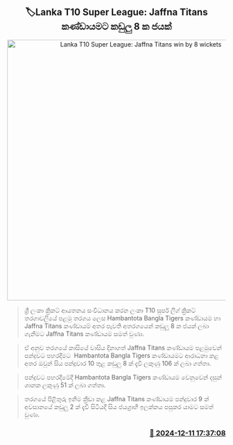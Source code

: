 <p align='center'><b><h2 align='center' title='Lanka T10 Super League: Jaffna Titans win by 8 wickets'>🏷Lanka T10 Super League: Jaffna Titans කණ්ඩායමට කඩුලු 8 ක ජයක්</h2></b></p>
<p align='center'><img src='https://helakuru.sgp1.cdn.digitaloceanspaces.com/esana/images/lib/t20-new-thumb.jpg' width='600' alt='Lanka T10 Super League: Jaffna Titans win by 8 wickets'></p>

> ශ්‍රී ලංකා ක්‍රිකට් ආයතනය සංවිධානය කරන ලංකා T10 සුපර් ලීග් ක්‍රිකට් තරගාවලියේ පළමු තරගය ලෙස Hambantota Bangla Tigers කණ්ඩායම හා Jaffna Titans කණ්ඩායම් අතර පැවති අතරගයෙන් කඩුලු 8 ක ජයක් ලබා ගැනීමට Jaffna Titans කණ්ඩායම සමත් වුණා.

> ඒ අනුව තරගයේ කාසියේ වාසිය දිනාගත් Jaffna Titans කණ්ඩායම පළමුවෙන් පන්දුවට පහරදීමට  Hambantota Bangla Tigers කණ්ඩායමට ආරාධනා කළ අතර ඔවුන් සිය පන්දුවාර 10 තුළ කඩුලු 8 ක් දැවී ලකුණු 106 ක් ලබා ගත්තා.

> පන්දුවට පහරදීමේදී Hambantota Bangla Tigers කණ්ඩායම වෙනුවෙන් දසුන් ශානක ලකුණු 51 ක් ලබා ගත්තා.

> තරගයේ පිළිතුරු ඉනිම ක්‍රීඩා කළ Jaffna Titans කණ්ඩායම පන්දුවාර 9 ක් අවසානයේ කඩුලු 2 ක් දැවී සිටියදී සිය ජයග්‍රාහී ඉලක්කය පසුකර යාමට සමත් වුණා.



<h3 align='right'><a href='https://www.helakuru.lk/esana/p/105843/'>📅 2024-12-11 17:37:08</a></h3>

